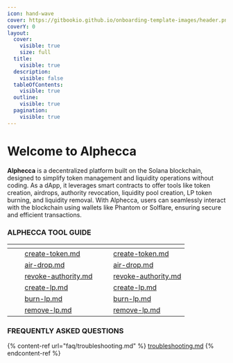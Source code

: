 ```yaml
---
icon: hand-wave
cover: https://gitbookio.github.io/onboarding-template-images/header.png
coverY: 0
layout:
  cover:
    visible: true
    size: full
  title:
    visible: true
  description:
    visible: false
  tableOfContents:
    visible: true
  outline:
    visible: true
  pagination:
    visible: true
---
```


# Welcome to Alphecca



**Alphecca** is a decentralized platform built on the Solana blockchain, designed to simplify token management and liquidity operations without coding. As a dApp, it leverages smart contracts to offer tools like token creation, airdrops, authority revocation, liquidity pool creation, LP token burning, and liquidity removal. With Alphecca, users can seamlessly interact with the blockchain using wallets like Phantom or Solflare, ensuring secure and efficient transactions.



### ALPHECCA TOOL GUIDE

<table data-view="cards"><thead><tr><th></th><th></th><th data-type="content-ref"></th><th data-hidden data-card-cover data-type="files"></th><th data-hidden></th><th data-hidden data-card-target data-type="content-ref"></th></tr></thead><tbody><tr><td></td><td></td><td><a href="alphecca-tool-guide/create-token.md">create-token.md</a></td><td></td><td></td><td><a href="alphecca-tool-guide/create-token.md">create-token.md</a></td></tr><tr><td></td><td></td><td><a href="alphecca-tool-guide/air-drop.md">air-drop.md</a></td><td></td><td></td><td><a href="alphecca-tool-guide/air-drop.md">air-drop.md</a></td></tr><tr><td></td><td></td><td><a href="alphecca-tool-guide/revoke-authority.md">revoke-authority.md</a></td><td></td><td></td><td><a href="alphecca-tool-guide/revoke-authority.md">revoke-authority.md</a></td></tr><tr><td></td><td></td><td><a href="alphecca-tool-guide/create-lp.md">create-lp.md</a></td><td></td><td></td><td><a href="alphecca-tool-guide/create-lp.md">create-lp.md</a></td></tr><tr><td></td><td></td><td><a href="alphecca-tool-guide/burn-lp.md">burn-lp.md</a></td><td></td><td></td><td><a href="alphecca-tool-guide/burn-lp.md">burn-lp.md</a></td></tr><tr><td></td><td></td><td><a href="alphecca-tool-guide/remove-lp.md">remove-lp.md</a></td><td></td><td></td><td><a href="alphecca-tool-guide/remove-lp.md">remove-lp.md</a></td></tr></tbody></table>



### FREQUENTLY ASKED QUESTIONS

{% content-ref url="faq/troubleshooting.md" %}
[troubleshooting.md](faq/troubleshooting.md)
{% endcontent-ref %}
